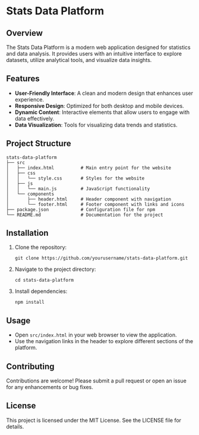 # Stats Data Platform

## Overview
The Stats Data Platform is a modern web application designed for statistics and data analysis. It provides users with an intuitive interface to explore datasets, utilize analytical tools, and visualize data insights.

## Features
- **User-Friendly Interface**: A clean and modern design that enhances user experience.
- **Responsive Design**: Optimized for both desktop and mobile devices.
- **Dynamic Content**: Interactive elements that allow users to engage with data effectively.
- **Data Visualization**: Tools for visualizing data trends and statistics.

## Project Structure
```
stats-data-platform
├── src
│   ├── index.html          # Main entry point for the website
│   ├── css
│   │   └── style.css       # Styles for the website
│   ├── js
│   │   └── main.js         # JavaScript functionality
│   └── components
│       ├── header.html     # Header component with navigation
│       └── footer.html     # Footer component with links and icons
├── package.json            # Configuration file for npm
└── README.md               # Documentation for the project
```

## Installation
1. Clone the repository:
   ```
   git clone https://github.com/yourusername/stats-data-platform.git
   ```
2. Navigate to the project directory:
   ```
   cd stats-data-platform
   ```
3. Install dependencies:
   ```
   npm install
   ```

## Usage
- Open `src/index.html` in your web browser to view the application.
- Use the navigation links in the header to explore different sections of the platform.

## Contributing
Contributions are welcome! Please submit a pull request or open an issue for any enhancements or bug fixes.

## License
This project is licensed under the MIT License. See the LICENSE file for details.